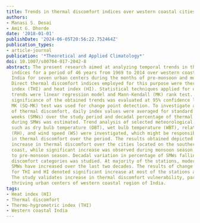 ```yaml
---
title: Trends in thermal discomfort indices over western coastal cities of India
authors:
- Manasi S. Desai
- Amit G. Dhorde
date: '2018-01-01'
publishDate: '2024-06-05T20:56:22.752464Z'
publication_types:
- article-journal
publication: '*Theoretical and Applied Climatology*'
doi: 10.1007/s00704-017-2042-8
abstract: The present research aimed at analyzing temporal trends in thermal discomfort
  indices for a period of 46 years from 1969 to 2014 over western coastal region of
  India for seven urban centers during the months of pre-monsoon and monsoon seasons.
  Direct thermal discomfort indices employed for this purpose were thermo-hygrometric
  index (THI) and heat index (HI). Statistical techniques applied for obtaining temporal
  trends were linear regression model and Mann-Kendall (MK) rank test. Statistical
  significance of the obtained trends was evaluated at 95% confidence level. Sequential
  MK (SQ-MK) test was used for change point detection. To investigate actual incidences
  of thermal discomfort, daily index values were averaged for standard meteorological
  weeks (SMWs) over the study period and decadal percentage of thermal discomfort
  during SMWs was estimated. Trend analysis of selected meteorological parameters
  such as dry bulb temperature (DBT), wet bulb temperature (WBT), relative humidity
  (RH), and wind speed (WS) were investigated, which might be responsible for variation
  in thermal discomfort over the period. The results obtained depicted significant
  increase in thermal discomfort over the cities located on the southern part of west
  coast, while significant increase was observed during monsoon season months compared
  to pre-monsoon season. Decadal variation in percentage of SMWs falling in various
  discomfort categories was studied. At majority of the stations, moderate and high-risk
  SMWs have increased over the last two decades. The results of change point detection
  for THI and HI denoted significant increase at most of the stations after 1990s.
  The study validates increase in thermal discomfort vulnerability, particularly at
  thriving urban centers of western coastal region of India.
tags:
- Heat index (HI)
- Thermal discomfort
- Thermo-hygrometric index (THI)
- Western coastal India
---
```

